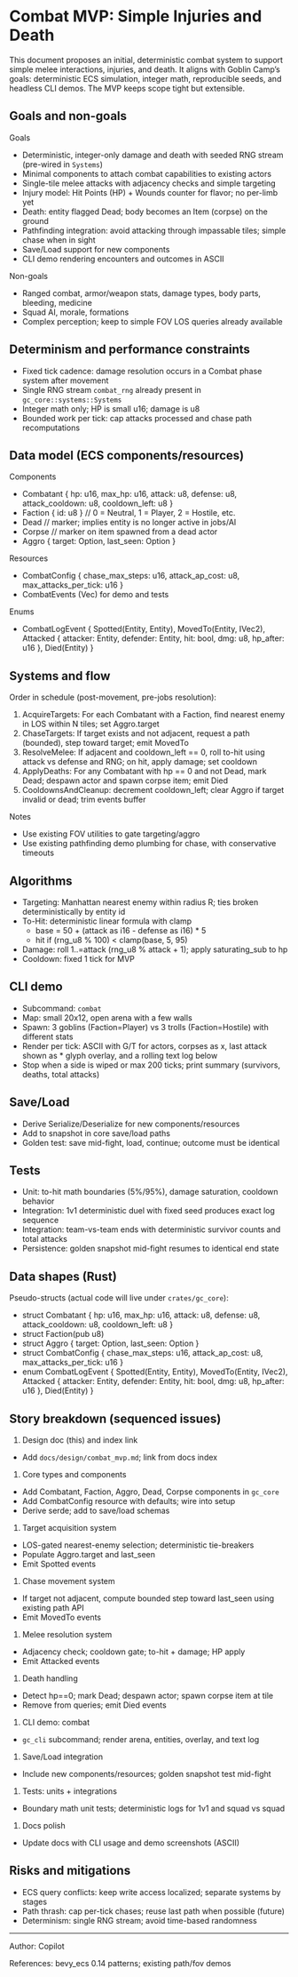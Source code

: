 # Combat MVP: Simple Injuries and Death

This document proposes an initial, deterministic combat system to support simple melee interactions, injuries, and death. It aligns with Goblin Camp’s goals: deterministic ECS simulation, integer math, reproducible seeds, and headless CLI demos. The MVP keeps scope tight but extensible.

## Goals and non-goals

Goals

- Deterministic, integer-only damage and death with seeded RNG stream (pre-wired in `Systems`)
- Minimal components to attach combat capabilities to existing actors
- Single-tile melee attacks with adjacency checks and simple targeting
- Injury model: Hit Points (HP) + Wounds counter for flavor; no per-limb yet
- Death: entity flagged Dead; body becomes an Item (corpse) on the ground
- Pathfinding integration: avoid attacking through impassable tiles; simple chase when in sight
- Save/Load support for new components
- CLI demo rendering encounters and outcomes in ASCII

Non-goals

- Ranged combat, armor/weapon stats, damage types, body parts, bleeding, medicine
- Squad AI, morale, formations
- Complex perception; keep to simple FOV LOS queries already available

## Determinism and performance constraints

- Fixed tick cadence: damage resolution occurs in a Combat phase system after movement
- Single RNG stream `combat_rng` already present in `gc_core::systems::Systems`
- Integer math only; HP is small u16; damage is u8
- Bounded work per tick: cap attacks processed and chase path recomputations

## Data model (ECS components/resources)

Components

- Combatant { hp: u16, max_hp: u16, attack: u8, defense: u8, attack_cooldown: u8, cooldown_left: u8 }
- Faction { id: u8 } // 0 = Neutral, 1 = Player, 2 = Hostile, etc.
- Dead // marker; implies entity is no longer active in jobs/AI
- Corpse // marker on item spawned from a dead actor
- Aggro { target: Option<Entity>, last_seen: Option<IVec2> }

Resources

- CombatConfig { chase_max_steps: u16, attack_ap_cost: u8, max_attacks_per_tick: u16 }
- CombatEvents (Vec<CombatLogEvent>) for demo and tests

Enums

- CombatLogEvent { Spotted(Entity, Entity), MovedTo(Entity, IVec2), Attacked { attacker: Entity, defender: Entity, hit: bool, dmg: u8, hp_after: u16 }, Died(Entity) }

## Systems and flow

Order in schedule (post-movement, pre-jobs resolution):

1. AcquireTargets: For each Combatant with a Faction, find nearest enemy in LOS within N tiles; set Aggro.target
1. ChaseTargets: If target exists and not adjacent, request a path (bounded), step toward target; emit MovedTo
1. ResolveMelee: If adjacent and cooldown_left == 0, roll to-hit using attack vs defense and RNG; on hit, apply damage; set cooldown
1. ApplyDeaths: For any Combatant with hp == 0 and not Dead, mark Dead; despawn actor and spawn corpse item; emit Died
1. CooldownsAndCleanup: decrement cooldown_left; clear Aggro if target invalid or dead; trim events buffer

Notes

- Use existing FOV utilities to gate targeting/aggro
- Use existing pathfinding demo plumbing for chase, with conservative timeouts

## Algorithms

- Targeting: Manhattan nearest enemy within radius R; ties broken deterministically by entity id
- To-Hit: deterministic linear formula with clamp
  - base = 50 + (attack as i16 - defense as i16) * 5
  - hit if (rng_u8 % 100) < clamp(base, 5, 95)
- Damage: roll 1..=attack (rng_u8 % attack + 1); apply saturating_sub to hp
- Cooldown: fixed 1 tick for MVP

## CLI demo

- Subcommand: `combat`
- Map: small 20x12, open arena with a few walls
- Spawn: 3 goblins (Faction=Player) vs 3 trolls (Faction=Hostile) with different stats
- Render per tick: ASCII with G/T for actors, corpses as x, last attack shown as * glyph overlay, and a rolling text log below
- Stop when a side is wiped or max 200 ticks; print summary (survivors, deaths, total attacks)

## Save/Load

- Derive Serialize/Deserialize for new components/resources
- Add to snapshot in core save/load paths
- Golden test: save mid-fight, load, continue; outcome must be identical

## Tests

- Unit: to-hit math boundaries (5%/95%), damage saturation, cooldown behavior
- Integration: 1v1 deterministic duel with fixed seed produces exact log sequence
- Integration: team-vs-team ends with deterministic survivor counts and total attacks
- Persistence: golden snapshot mid-fight resumes to identical end state

## Data shapes (Rust)

Pseudo-structs (actual code will live under `crates/gc_core`):

- struct Combatant { hp: u16, max_hp: u16, attack: u8, defense: u8, attack_cooldown: u8, cooldown_left: u8 }
- struct Faction(pub u8)
- struct Aggro { target: Option<Entity>, last_seen: Option<IVec2> }
- struct CombatConfig { chase_max_steps: u16, attack_ap_cost: u8, max_attacks_per_tick: u16 }
- enum CombatLogEvent { Spotted(Entity, Entity), MovedTo(Entity, IVec2), Attacked { attacker: Entity, defender: Entity, hit: bool, dmg: u8, hp_after: u16 }, Died(Entity) }

## Story breakdown (sequenced issues)

1. Design doc (this) and index link

- Add `docs/design/combat_mvp.md`; link from docs index

1. Core types and components

- Add Combatant, Faction, Aggro, Dead, Corpse components in `gc_core`
- Add CombatConfig resource with defaults; wire into setup
- Derive serde; add to save/load schemas

1. Target acquisition system

- LOS-gated nearest-enemy selection; deterministic tie-breakers
- Populate Aggro.target and last_seen
- Emit Spotted events

1. Chase movement system

- If target not adjacent, compute bounded step toward last_seen using existing path API
- Emit MovedTo events

1. Melee resolution system

- Adjacency check; cooldown gate; to-hit + damage; HP apply
- Emit Attacked events

1. Death handling

- Detect hp==0; mark Dead; despawn actor; spawn corpse item at tile
- Remove from queries; emit Died events

1. CLI demo: combat

- `gc_cli` subcommand; render arena, entities, overlay, and text log

1. Save/Load integration

- Include new components/resources; golden snapshot test mid-fight

1. Tests: units + integrations

- Boundary math unit tests; deterministic logs for 1v1 and squad vs squad

1. Docs polish

- Update docs with CLI usage and demo screenshots (ASCII)

## Risks and mitigations

- ECS query conflicts: keep write access localized; separate systems by stages
- Path thrash: cap per-tick chases; reuse last path when possible (future)
- Determinism: single RNG stream; avoid time-based randomness

---

Author: Copilot

References: bevy_ecs 0.14 patterns; existing path/fov demos
